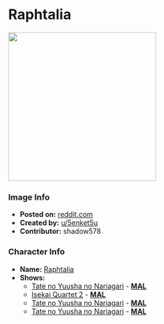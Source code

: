 # Raphtalia

<img src="https://raw.githubusercontent.com/shadow578/Project-Padoru/master/Padoru/shield-hero-raphtalia.png" height="300">

### Image Info
* **Posted on:**     [reddit.com](https://www.reddit.com/r/Padoru/comments/dalq1n/i_see_some_request_here_so_i_made_one_for_here/)
* **Created by:**    [u/5enket5u](https://github.com/shadow578/Project-Padoru/blob/master/table-of-contents/creators/u5enket5u.md)
* **Contributor:**   shadow578

### Character Info
* **Name:**   [Raphtalia](https://myanimelist.net/character/112893)
* **Shows:**
  * [Tate no Yuusha no Nariagari](https://github.com/shadow578/Project-Padoru/blob/master/table-of-contents/shows/TatenoYuushanoNariagari.md) - [__MAL__](https://myanimelist.net/anime/35790/Tate_no_Yuusha_no_Nariagari)
  * [Isekai Quartet 2](https://github.com/shadow578/Project-Padoru/blob/master/table-of-contents/shows/IsekaiQuartet2.md) - [__MAL__](https://myanimelist.net/anime/39988/Isekai_Quartet_2)
  * [Tate no Yuusha no Nariagari](https://github.com/shadow578/Project-Padoru/blob/master/table-of-contents/shows/TatenoYuushanoNariagari.md) - [__MAL__](https://myanimelist.net/manga/67615/Tate_no_Yuusha_no_Nariagari)
  * [Tate no Yuusha no Nariagari](https://github.com/shadow578/Project-Padoru/blob/master/table-of-contents/shows/TatenoYuushanoNariagari.md) - [__MAL__](https://myanimelist.net/manga/67617/Tate_no_Yuusha_no_Nariagari)


